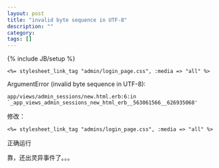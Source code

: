 ```yaml
---
layout: post
title: "invalid byte sequence in UTF-8"
description: ""
category: 
tags: []
---
```

{% include JB/setup %}

	<%= stylesheet_link_tag "admin/login_page.css", :media => "all" %>  

ArgumentError (invalid byte sequence in UTF-8):  

	app/views/admin_sessions/new.html.erb:6:in `_app_views_admin_sessions_new_html_erb__563061566__626935068'  

修改：

	<%= stylesheet_link_tag "admins/login_page.css", :media => "all" %>  

正确运行  

靠，还出灵异事件了。。。  
